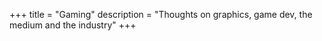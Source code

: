+++
title = "Gaming"
description = "Thoughts on graphics, game dev, the medium and the industry"
+++
